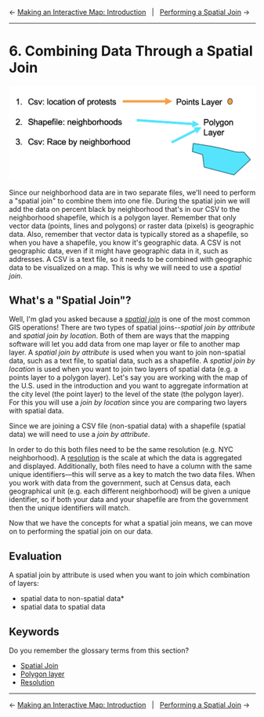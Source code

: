 ← [Making an Interactive Map: Introduction](05-making-an-interactive-map-introduction.md)&nbsp;&nbsp;&nbsp;|&nbsp;&nbsp;&nbsp;[Performing a Spatial Join](07-performing-a-spatial-join.md) →

---

# 6. Combining Data Through a Spatial Join

![Image detailing the process of combining data in a "spatial join"](../images/data.png)

Since our neighborhood data are in two separate files, we'll need to perform a "spatial join" to combine them into one file. During the spatial join we will add the data on percent black by neighborhood that's in our CSV to the neighborhood shapefile, which is a polygon layer. Remember that only vector data (points, lines and polygons) or raster data (pixels) is geographic data. Also, remember that vector data is typically stored as a shapefile, so when you have a shapefile, you know it's geographic data. A CSV is not geographic data, even if it might have geographic data in it, such as addresses. A CSV is a text file, so it needs to be combined with geographic data to be visualized on a map. This is why we will need to use a *spatial join*.

## What's a "Spatial Join"?

Well, I'm glad you asked because a [*spatial join*](https://github.com/DHRI-Curriculum/glossary/blob/v2.0/terms/spatialjoin) is one of the most common GIS operations! There are two types of spatial joins--*spatial join by attribute* and *spatial join by location*. Both of them are ways that the mapping software will let you add data from one map layer or file to another map layer. A *spatial join by attribute* is used when you want to join non-spatial data, such as a text file, to spatial data, such as a shapefile. A *spatial join by location* is used when you want to join two layers of spatial data (e.g. a points layer to a polygon layer). Let's say you are working with the map of the U.S. used in the introduction and you want to aggregate information at the city level (the point layer) to the level of the state (the polygon layer). For this you will use a *join by location* since you are comparing two layers with spatial data.

Since we are joining a CSV file (non-spatial data) with a shapefile (spatial data) we will need to use a *join by attribute*.

In order to do this both files need to be the same resolution (e.g. NYC neighborhood). A [resolution](https://github.com/DHRI-Curriculum/glossary/blob/v2.0/terms/resolution.md) is the scale at which the data is aggregated and displayed. Additionally, both files need to have a column with the same unique identifiers—this will serve as a key to match the two data files. When you work with data from the government, such at Census data, each geographical unit (e.g. each different neighborhood) will be given a unique identifier, so if both your data and your shapefile are from the government then the unique identifiers will match.

Now that we have the concepts for what a spatial join means, we can move on to performing the spatial join on our data.

## Evaluation

A spatial join by attribute is used when you want to join which combination of layers:
- spatial data to non-spatial data*
- spatial data to spatial data

## Keywords

Do you remember the glossary terms from this section?

- [Spatial Join](https://github.com/DHRI-Curriculum/glossary/blob/v2.0/terms/spatialjoin) 
- [Polygon layer](https://github.com/DHRI-Curriculum/glossary/blob/v2.0/terms/polygon.md)
- [Resolution](https://github.com/DHRI-Curriculum/glossary/blob/v2.0/terms/resolution.md)

---

← [Making an Interactive Map: Introduction](05-making-an-interactive-map-introduction.md)&nbsp;&nbsp;&nbsp;|&nbsp;&nbsp;&nbsp;[Performing a Spatial Join](07-performing-a-spatial-join.md) →
